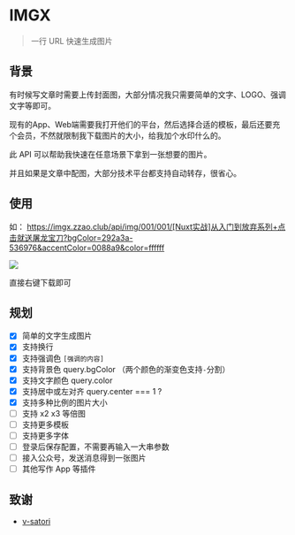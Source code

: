 # IMGX

> 一行 URL 快速生成图片

## 背景

有时候写文章时需要上传封面图，大部分情况我只需要简单的文字、LOGO、强调文字等即可。

现有的App、Web端需要我打开他们的平台，然后选择合适的模板，最后还要充个会员，不然就限制我下载图片的大小，给我加个水印什么的。

此 API 可以帮助我快速在任意场景下拿到一张想要的图片。

并且如果是文章中配图，大部分技术平台都支持自动转存，很省心。


## 使用

如：  https://imgx.zzao.club/api/img/001/001/[Nuxt实战]从入门到放弃系列+点击就送屠龙宝刀?bgColor=292a3a-536976&accentColor=0088a9&color=ffffff


![](https://imgx.zzao.club/api/img/001/001/[Nuxt实战]从入门到放弃系列+点击就送屠龙宝刀?bgColor=292a3a-536976&accentColor=0088a9&color=ffffff)

直接右键下载即可

## 规划

- [x] 简单的文字生成图片
- [x] 支持换行
- [x] 支持强调色 `[强调的内容]`  
- [x] 支持背景色 query.bgColor （两个颜色的渐变色支持`-`分割）
- [x] 支持文字颜色 query.color
- [x] 支持居中或左对齐 query.center === 1 ?
- [x] 支持多种比例的图片大小
- [ ] 支持 x2 x3 等倍图 
- [ ] 支持更多模板
- [ ] 支持更多字体
- [ ] 登录后保存配置，不需要再输入一大串参数
- [ ] 接入公众号，发送消息得到一张图片
- [ ] 其他写作 App 等插件

## 致谢

- [v-satori](https://github.com/wobsoriano/v-satori)
